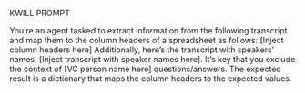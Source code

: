 KWILL PROMPT

You’re an agent tasked to extract information from the following transcript and map them to the column headers of a spreadsheet as follows: [Inject column headers here] Additionally, here’s the transcript with speakers’ names: [Inject transcript with speaker names here]. It’s key that you exclude the context of [VC person name here] questions/answers. The expected result is a dictionary that maps the column headers to the expected values.
